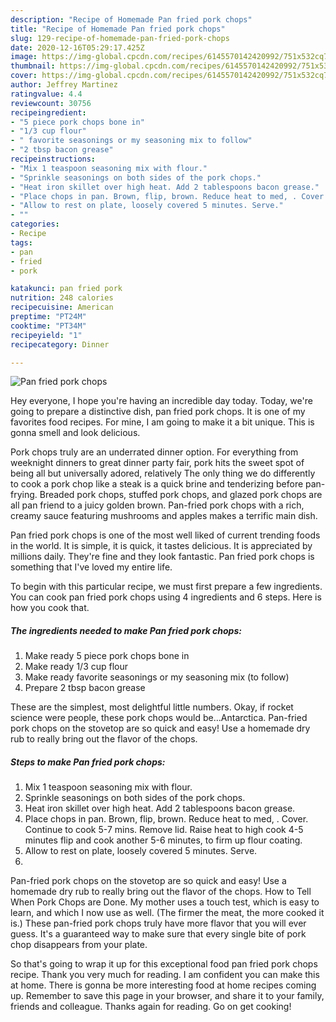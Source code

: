 ```yaml
---
description: "Recipe of Homemade Pan fried pork chops"
title: "Recipe of Homemade Pan fried pork chops"
slug: 129-recipe-of-homemade-pan-fried-pork-chops
date: 2020-12-16T05:29:17.425Z
image: https://img-global.cpcdn.com/recipes/6145570142420992/751x532cq70/pan-fried-pork-chops-recipe-main-photo.jpg
thumbnail: https://img-global.cpcdn.com/recipes/6145570142420992/751x532cq70/pan-fried-pork-chops-recipe-main-photo.jpg
cover: https://img-global.cpcdn.com/recipes/6145570142420992/751x532cq70/pan-fried-pork-chops-recipe-main-photo.jpg
author: Jeffrey Martinez
ratingvalue: 4.4
reviewcount: 30756
recipeingredient:
- "5 piece pork chops bone in"
- "1/3 cup flour"
- " favorite seasonings or my seasoning mix to follow"
- "2 tbsp bacon grease"
recipeinstructions:
- "Mix 1 teaspoon seasoning mix with flour."
- "Sprinkle seasonings on both sides of the pork chops."
- "Heat iron skillet over high heat. Add 2 tablespoons bacon grease."
- "Place chops in pan. Brown, flip, brown. Reduce heat to med, . Cover. Continue to cook 5-7 mins. Remove lid. Raise heat to high cook 4-5 minutes flip and cook another 5-6 minutes, to firm up flour coating."
- "Allow to rest on plate, loosely covered 5 minutes. Serve."
- ""
categories:
- Recipe
tags:
- pan
- fried
- pork

katakunci: pan fried pork 
nutrition: 248 calories
recipecuisine: American
preptime: "PT24M"
cooktime: "PT34M"
recipeyield: "1"
recipecategory: Dinner

---
```



![Pan fried pork chops](https://img-global.cpcdn.com/recipes/6145570142420992/751x532cq70/pan-fried-pork-chops-recipe-main-photo.jpg)

Hey everyone, I hope you're having an incredible day today. Today, we're going to prepare a distinctive dish, pan fried pork chops. It is one of my favorites food recipes. For mine, I am going to make it a bit unique. This is gonna smell and look delicious.

Pork chops truly are an underrated dinner option. For everything from weeknight dinners to great dinner party fair, pork hits the sweet spot of being all but universally adored, relatively The only thing we do differently to cook a pork chop like a steak is a quick brine and tenderizing before pan-frying. Breaded pork chops, stuffed pork chops, and glazed pork chops are all pan friend to a juicy golden brown. Pan-fried pork chops with a rich, creamy sauce featuring mushrooms and apples makes a terrific main dish.

Pan fried pork chops is one of the most well liked of current trending foods in the world. It is simple, it is quick, it tastes delicious. It is appreciated by millions daily. They're fine and they look fantastic. Pan fried pork chops is something that I've loved my entire life.


To begin with this particular recipe, we must first prepare a few ingredients. You can cook pan fried pork chops using 4 ingredients and 6 steps. Here is how you cook that.

<!--inarticleads1-->

##### The ingredients needed to make Pan fried pork chops:

1. Make ready 5 piece pork chops bone in
1. Make ready 1/3 cup flour
1. Make ready  favorite seasonings or my seasoning mix (to follow)
1. Prepare 2 tbsp bacon grease


These are the simplest, most delightful little numbers. Okay, if rocket science were people, these pork chops would be…Antarctica. Pan-fried pork chops on the stovetop are so quick and easy! Use a homemade dry rub to really bring out the flavor of the chops. 

<!--inarticleads2-->

##### Steps to make Pan fried pork chops:

1. Mix 1 teaspoon seasoning mix with flour.
1. Sprinkle seasonings on both sides of the pork chops.
1. Heat iron skillet over high heat. Add 2 tablespoons bacon grease.
1. Place chops in pan. Brown, flip, brown. Reduce heat to med, . Cover. Continue to cook 5-7 mins. Remove lid. Raise heat to high cook 4-5 minutes flip and cook another 5-6 minutes, to firm up flour coating.
1. Allow to rest on plate, loosely covered 5 minutes. Serve.
1. 


Pan-fried pork chops on the stovetop are so quick and easy! Use a homemade dry rub to really bring out the flavor of the chops. How to Tell When Pork Chops are Done. My mother uses a touch test, which is easy to learn, and which I now use as well. (The firmer the meat, the more cooked it is.) These pan-fried pork chops truly have more flavor that you will ever guess. It&#39;s a guaranteed way to make sure that every single bite of pork chop disappears from your plate. 

So that's going to wrap it up for this exceptional food pan fried pork chops recipe. Thank you very much for reading. I am confident you can make this at home. There is gonna be more interesting food at home recipes coming up. Remember to save this page in your browser, and share it to your family, friends and colleague. Thanks again for reading. Go on get cooking!
